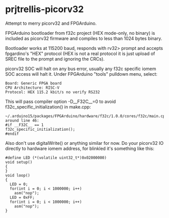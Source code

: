 # prjtrellis-picorv32

Attempt to merry picorv32 and FPGArduino.

FPGArduino bootloader from f32c project (HEX mode-only, no binary)
is included as picorv32 firmware and compiles to less than 1024 bytes
binary.

Bootloader works at 115200 baud, responds with rv32> prompt and
accepts fpgardino's "HEX" protocol (HEX is not a real protocol
it is just upload of SREC file to the prompt and ignoring the CRCs).

picorv32 SOC will halt on any bus error, usually any f32c specific
iomem SOC access will halt it. Under FPGArduino "tools" pulldown menu,
select:

    Board: Generic FPGA board
    CPU Architecture: RISC-V
    Protocol: HEX 115.2 kbit/s no verify RS232

This will pass compiler option -D__F32C__=0 to avoid 
f32c_specific_initialization() in make.cpp:

    ~/.arduino15/packages/FPGArduino/hardware/f32c/1.0.0/cores/f32c/main.cpp
    around line 46:
    #if __F32C__ == 1
    f32c_specific_initialization();
    #endif

Also don't use digitalWrite() or anything similar for now.
Do your picorv32 IO directly to hardware iomem address,
for blinkled it's something like this:

    #define LED (*(volatile uint32_t*)0x02000000)
    void setup()
    {
    }
    void loop()
    {
      LED = 0;
      for(int i = 0; i < 1000000; i++)
        asm("nop");
      LED = 0xFF;
      for(int i = 0; i < 1000000; i++)
        asm("nop");
    }

